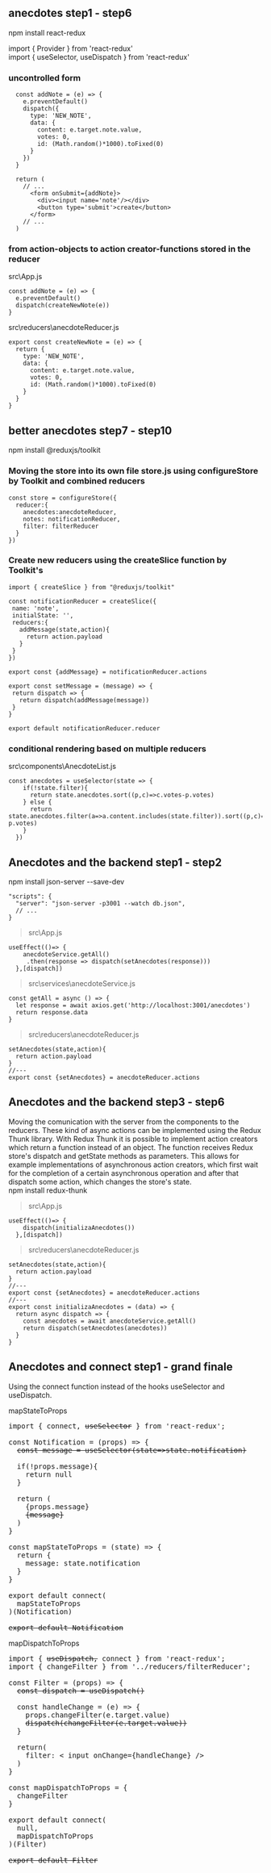 ## anecdotes step1 - step6
npm install react-redux

import { Provider } from 'react-redux' <br>
import { useSelector, useDispatch } from 'react-redux'


### uncontrolled form
```
  const addNote = (e) => {
    e.preventDefault()
    dispatch({
      type: 'NEW_NOTE',
      data: {
        content: e.target.note.value,
        votes: 0,
        id: (Math.random()*1000).toFixed(0) 
      }
    })
  }

  return (
    // ...
      <form onSubmit={addNote}>
        <div><input name='note'/></div>
        <button type='submit'>create</button>
      </form>
    // ...
  )
```

### from action-objects to action creator-functions stored in the reducer

src\App.js
```
const addNote = (e) => {
  e.preventDefault()
  dispatch(createNewNote(e))
}
```

src\reducers\anecdoteReducer.js
```
export const createNewNote = (e) => {
  return {
    type: 'NEW_NOTE',
    data: {
      content: e.target.note.value,
      votes: 0,
      id: (Math.random()*1000).toFixed(0) 
    }
  }
} 
```
## better anecdotes step7 - step10

npm install @reduxjs/toolkit

### Moving the store into its own file store.js using configureStore by Toolkit and combined reducers

```
const store = configureStore({
  reducer:{
    anecdotes:anecdoteReducer,
    notes: notificationReducer,
    filter: filterReducer
  }
})
```

### Create new reducers using the createSlice function by Toolkit's
 ```
 import { createSlice } from "@reduxjs/toolkit"

const notificationReducer = createSlice({
  name: 'note',
  initialState: '',
  reducers:{
    addMessage(state,action){
      return action.payload
    }
  }
})

export const {addMessage} = notificationReducer.actions

export const setMessage = (message) => {
  return dispatch => {
    return dispatch(addMessage(message))
  }
}

export default notificationReducer.reducer
```

### conditional rendering based on multiple reducers

src\components\AnecdoteList.js
```
const anecdotes = useSelector(state => {
    if(!state.filter){
      return state.anecdotes.sort((p,c)=>c.votes-p.votes)
    } else {
      return state.anecdotes.filter(a=>a.content.includes(state.filter)).sort((p,c)=>c.votes-p.votes)
    }
  })
```

## Anecdotes and the backend step1 - step2

npm install json-server --save-dev

```
"scripts": {
  "server": "json-server -p3001 --watch db.json",
  // ...
}
```
>src\App.js
```
useEffect(()=> {
    anecdoteService.getAll()
     .then(response => dispatch(setAnecdotes(response)))
  },[dispatch])
```
>src\services\anecdoteService.js

```
const getAll = async () => {
  let response = await axios.get('http://localhost:3001/anecdotes')
  return response.data
}
```
>src\reducers\anecdoteReducer.js
```
setAnecdotes(state,action){
  return action.payload
}
//---
export const {setAnecdotes} = anecdoteReducer.actions
```
## Anecdotes and the backend step3 - step6
Moving the comunication with the server from the components to the reducers. 
These kind of async actions can be implemented using the Redux Thunk library. With Redux Thunk it is possible to implement action creators which return a function instead of an object. The function receives Redux store's dispatch and getState methods as parameters. This allows for example implementations of asynchronous action creators, which first wait for the completion of a certain asynchronous operation and after that dispatch some action, which changes the store's state.
<br>
npm install redux-thunk

>src\App.js
```
useEffect(()=> {
    dispatch(initializaAnecdotes())
  },[dispatch])
```
>src\reducers\anecdoteReducer.js
```
setAnecdotes(state,action){
  return action.payload
}
//---
export const {setAnecdotes} = anecdoteReducer.actions
//---
export const initializaAnecdotes = (data) => {
  return async dispatch => {
    const anecdotes = await anecdoteService.getAll()
    return dispatch(setAnecdotes(anecdotes))
  }
}
```
## Anecdotes and connect step1 - grand finale
Using the connect function instead of the hooks useSelector and useDispatch.

mapStateToProps

<pre>
import { connect, <del>useSelector</del> } from 'react-redux';

const Notification = (props) => {
  <del>const message = useSelector(state=>state.notification)</del>

  if(!props.message){
    return null
  }
  
  return (
    {props.message}
    <del>{message}</del>
  )
}

const mapStateToProps = (state) => {
  return {
    message: state.notification
  }
}

export default connect(
  mapStateToProps
)(Notification)

<del>export default Notification</del>
</pre>

mapDispatchToProps

<pre>
import { <del>useDispatch,</del> connect } from 'react-redux';
import { changeFilter } from '../reducers/filterReducer';

const Filter = (props) => {
  <del>const dispatch = useDispatch()</del>

  const handleChange = (e) => {
    props.changeFilter(e.target.value)
    <del>dispatch(changeFilter(e.target.value))</del>
  }

  return(
    filter: < input onChange={handleChange} />
  )
}

const mapDispatchToProps = {
  changeFilter
}

export default connect(
  null,
  mapDispatchToProps
)(Filter)

<del>export default Filter</del>
</pre>